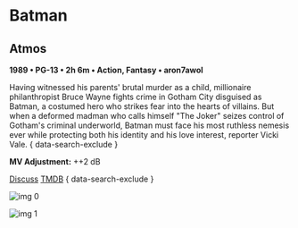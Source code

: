 # Batman

## Atmos

**1989 • PG-13 • 2h 6m • Action, Fantasy • aron7awol**

Having witnessed his parents' brutal murder as a child, millionaire philanthropist Bruce Wayne fights crime in Gotham City disguised as Batman, a costumed hero who strikes fear into the hearts of villains. But when a deformed madman who calls himself "The Joker" seizes control of Gotham's criminal underworld, Batman must face his most ruthless nemesis ever while protecting both his identity and his love interest, reporter Vicki Vale.
{ data-search-exclude }

**MV Adjustment:** ++2 dB

[Discuss](https://www.avsforum.com/threads/bass-eq-for-filtered-movies.2995212/post-58150172)  [TMDB](268)
{ data-search-exclude }

![img 0](https://i.imgur.com/XQsCkty.jpg)

![img 1](https://i.imgur.com/hgQIR7h.jpg)

